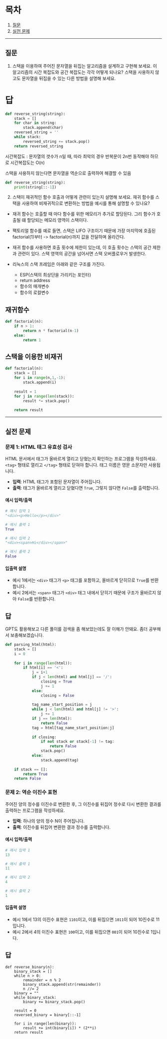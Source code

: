 
# 목차

1. [질문](#질문)
2. [실전 문제](#실전-문제)

---

##  질문

1. 스택을 이용하여 주어진 문자열을 뒤집는 알고리즘을 설계하고 구현해 보세요. 이 알고리즘의 시간 복잡도와 공간 복잡도는 각각 어떻게 되나요? 스택을 사용하지 않고도 문자열을 뒤집을 수 있는 다른 방법을 설명해 보세요.

# 답
```python
def reverse_string(string):
    stack = []
    for char in string:
        stack.append(char)
    reversed_string = ''
    while stack:
        reversed_string += stack.pop()
    return reversed_string
```

시간복잡도 : 문자열의 갯수가 n일 때, 따라 최악의 경우 반복문이 2n번 동작해야 하므로 시간복잡도는 O(n)

스택을 사용하지 않는다면 문자열을 역순으로 출력하여 해결할 수 있음

```python
def reverse_string(string):
    print(string[::-1])
```



2. 스택이 재귀적인 함수 호출과 어떻게 관련이 있는지 설명해 보세요. 재귀 함수를 스택을 사용하여 비재귀적으로 변환하는 방법을 예시를 통해 설명할 수 있나요?

- 재귀 함수는 호출할 때 마다 함수를 위한 메모리가 추가로 할당된다. 그리 함수가 호출될 떄 할당되는 메모리 영역이 스택이다.
- 팩토리얼 함수를 예로 들면, 스택은 LIFO 구조이기 때문에 가장 마지막에 호출된 factorial(1)부터 -> factorial(n)까지 값을 전달하며 올라간다.
- 재귀 함수를 사용하면 호출 횟수에 제한이 있는데, 이 호출 횟수는 스택의 공간 제한과 관련이 있다. 스택 영역의 공간을 넘어서면 스택 오버플로우거 발생한다.

- 리눅스의 스택 프레임은 아래와 같은 구조를 가진다.
	- ESP(스택의 최상단을 가리키는 포인터)
	- return address
	- 함수의 매개변수
	- 함수의 로컬변수

## 재귀함수
```python
def factorial(n):
    if n > 1:
        return n * factorial(n-1)
    else:
        return 1
```

## 스택을 이용한 비재귀
```python
def factorial(n):
    stack = []
    for i in range(n,1,-1):
        stack.append(i)
    
    result = 1
    for j in range(len(stack)):
        result *= stack.pop()
    
    return result
```


---

## 실전 문제

### 문제 1: HTML 태그 유효성 검사

HTML 문서에서 태그가 올바르게 열리고 닫혔는지 확인하는 프로그램을 작성하세요. `<tag>` 형태로 열리고 `</tag>` 형태로 닫혀야 합니다. 태그 이름은 영문 소문자만 사용됩니다.

- **입력**: HTML 태그가 포함된 문자열이 주어집니다.
- **출력**: 태그가 올바르게 열리고 닫혔다면 `True`, 그렇지 않다면 `False`를 출력합니다.

#### 예시 입력/출력

```python
# 예시 입력 1
"<div><p>Hello</p></div>"

# 예시 출력 1
True

# 예시 입력 2
"<div><span>Hi</div></span>"

# 예시 출력 2
False
```

#### 입출력 설명

- 예시 1에서는 `<div>` 태그가 `<p>` 태그를 포함하고, 올바르게 닫히므로 `True`를 반환합니다.
- 예시 2에서는 `<span>` 태그가 `<div>` 태그 내에서 닫히기 때문에 구조가 올바르지 않아 `False`를 반환합니다.


## 답
GPT도 활용해보고 다른 풀이를 검색을 좀 해보았는데도 잘 이해가 안돼요.
좀더 공부해서 보충해보겠습니다.
```python
def parsing_html(html):
    stack = []
    i = 0
    
    for i in range(len(html)):
        if html[i] == '<':
            j = i+1
            if j < len(html) and html[j] == '/':
                closing = True
                j += 1
            else:
                closing = False
                
            tag_name_start_position = j
            while j < len(html) and html[j] != '>':
                j += 1
            if j == len(html):
                return False
            tag = html[tag_name_start_position:j]
            
            if closing:
                if not stack or stack[-1] != tag:
                    return False
                stack.pop()
            else:
                stack.append(tag)            
                
    if stack == []:
        return True
    return False
```

### 문제 2: 역순 이진수 표현

주어진 양의 정수를 이진수로 변환한 후, 그 이진수를 뒤집어 정수로 다시 변환한 결과를 출력하는 프로그램을 작성하세요.

- **입력**: 하나의 양의 정수 N이 주어집니다.
- **출력**: 이진수를 뒤집어 변환한 결과 정수를 출력합니다.

#### 예시 입력/출력

```python
# 예시 입력 1
13

# 예시 출력 1
11

# 예시 입력 2
4

# 예시 출력 2
1
```

#### 입출력 설명

- 예시 1에서 13의 이진수 표현은 `1101`이고, 이를 뒤집으면 `1011`이 되어 10진수로 11입니다.
- 예시 2에서 4의 이진수 표현은 `100`이고, 이를 뒤집으면 `001`이 되어 10진수로 1입니다.


## 답
```
def reverse_binary(n):
    binary_stack = []
    while n > 0:
        remainder = n % 2
        binary_stack.append(str(remainder))
        n //= 2
    binary = ""
    while binary_stack:
        binary += binary_stack.pop()
    
    result = 0
    reversed_binary = binary[::-1]

    for i in range(len(binary)):
        result += int(binary[i]) * (2**i)
    return result
```

